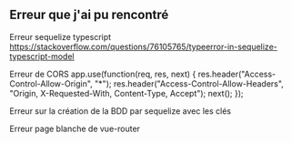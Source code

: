 ## Erreur que j'ai pu rencontré

Erreur sequelize typescript
https://stackoverflow.com/questions/76105765/typeerror-in-sequelize-typescript-model


Erreur de CORS
app.use(function(req, res, next) {
  res.header("Access-Control-Allow-Origin", "*");
  res.header("Access-Control-Allow-Headers", "Origin, X-Requested-With, Content-Type, Accept");
  next();
});

Erreur sur la création de la BDD par sequelize avec les clés 

Erreur page blanche de vue-router 